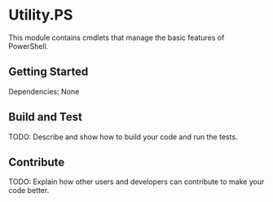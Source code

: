 # Utility.PS
This module contains cmdlets that manage the basic features of PowerShell.

## Getting Started
Dependencies: None

## Build and Test
TODO: Describe and show how to build your code and run the tests. 

## Contribute
TODO: Explain how other users and developers can contribute to make your code better. 

<!-- If you want to learn more about creating good readme files then refer the following [guidelines](https://www.visualstudio.com/en-us/docs/git/create-a-readme). -->
